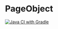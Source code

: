 # PageObject
 [![Java CI with Gradle](https://github.com/masserow/PageObject/actions/workflows/gradle.yml/badge.svg)](https://github.com/masserow/PageObject/actions/workflows/gradle.yml)
